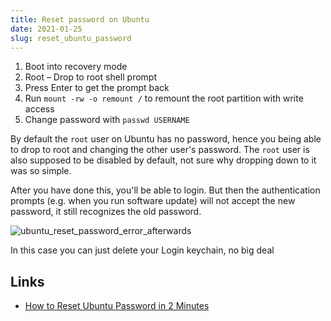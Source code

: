 ```yaml
---
title: Reset password on Ubuntu
date: 2021-01-25
slug: reset_ubuntu_password
---
```


1. Boot into recovery mode
2. Root – Drop to root shell prompt
3. Press Enter to get the prompt back
4. Run `mount -rw -o remount /` to remount the root partition with write access
5. Change password with `passwd USERNAME`

By default the `root` user on Ubuntu has no password, hence you being able to drop to root and changing the other user's password. The `root` user is also supposed to be disabled by default, not sure why dropping down to it was so simple.

After you have done this, you'll be able to login. But then the authentication prompts (e.g. when you run software update) will not accept the new password, it still recognizes the old password.

![ubuntu_reset_password_error_afterwards](ubuntu_reset_password_error_afterwards.png)

In this case you can just delete your Login keychain, no big deal

## Links

- [How to Reset Ubuntu Password in 2 Minutes](https://itsfoss.com/how-to-hack-ubuntu-password/)
